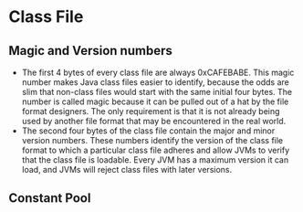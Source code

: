 # Class File

## Magic and Version numbers

- The first 4 bytes of every class file are always 0xCAFEBABE. This magic number makes Java class files easier to identify, because the odds are slim that non-class files would start with the same initial four bytes. The number is called magic because it can be pulled out of a hat by the file format designers. The only requirement is that it is not already being used by another file format that may be encountered in the real world.
- The second four bytes of the class file contain the major and minor version numbers. These numbers identify the version of the class file format to which a particular class file adheres and allow JVMs to verify that the class file is loadable. Every JVM has a maximum version it can load, and JVMs will reject class files with later versions.

## Constant Pool
